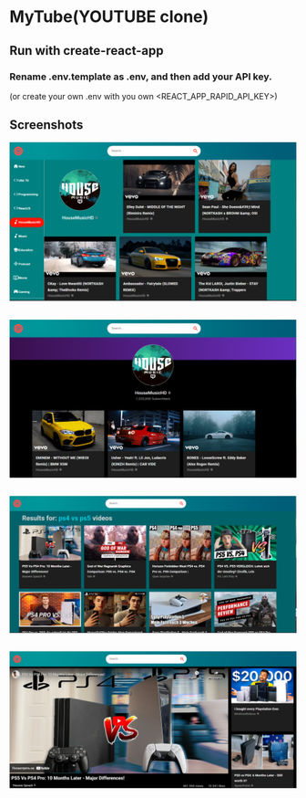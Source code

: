 
# MyTube(YOUTUBE clone)

## Run with create-react-app

### Rename .env.template as .env, and then add your API key.
(or create your own .env with you own <REACT_APP_RAPID_API_KEY>)



## Screenshots

![App Screenshot](https://github.com/KarenTsaturyan/Project-images/blob/93cd235b3560f26ba09175ab9d6a0c89ccf11da7/p1.png)
## 
![App Screenshot](https://github.com/KarenTsaturyan/Project-images/blob/93cd235b3560f26ba09175ab9d6a0c89ccf11da7/p2.png)
## 
![App Screenshot](https://github.com/KarenTsaturyan/Project-images/blob/93cd235b3560f26ba09175ab9d6a0c89ccf11da7/p3.png)
## 
![App Screenshot](https://github.com/KarenTsaturyan/Project-images/blob/93cd235b3560f26ba09175ab9d6a0c89ccf11da7/p4.png)

